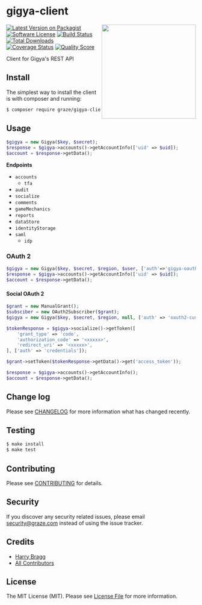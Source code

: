 # gigya-client

<img align="right" src="http://stuffpoint.com/family-guy/image/15298-family-guy-giggedy.gif" width="250" />

[![Latest Version on Packagist](https://img.shields.io/packagist/v/graze/gigya-client.svg?style=flat-square)](https://packagist.org/packages/graze/gigya-client)
[![Software License](https://img.shields.io/badge/license-MIT-brightgreen.svg?style=flat-square)](LICENSE.md)
[![Build Status](https://img.shields.io/travis/graze/gigya-client/master.svg?style=flat-square)](https://travis-ci.org/graze/gigya-client)
[![Total Downloads](https://img.shields.io/packagist/dt/graze/gigya-client.svg?style=flat-square)](https://packagist.org/packages/graze/gigya-client)
[![Coverage Status](https://img.shields.io/scrutinizer/coverage/g/graze/gigya-client.svg?style=flat-square)](https://scrutinizer-ci.com/g/graze/gigya-client/code-structure)
[![Quality Score](https://img.shields.io/scrutinizer/g/graze/gigya-client.svg?style=flat-square)](https://scrutinizer-ci.com/g/graze/gigya-client)

Client for Gigya's REST API

## Install

The simplest way to install the client is with composer and running:

```bash
$ composer require graze/gigya-client
```

## Usage

```php
$gigya = new Gigya($key, $secret);
$response = $gigya->accounts()->getAccountInfo(['uid' => $uid]);
$account = $response->getData();
```

**Endpoints**

 - `accounts`
   - `tfa`
 - `audit`
 - `socialize`
 - `comments`
 - `gameMechanics`
 - `reports`
 - `dataStore`
 - `identityStorage`
 - `saml`
   - `idp`

### OAuth 2

```php
$gigya = new Gigya($key, $secret, $region, $user, ['auth'=>'gigya-oauth2']);
$response = $gigya->accounts()->getAccountInfo(['uid' => $uid]);
$account = $response->getData();
```

#### Social OAuth 2

```php
$grant = new ManualGrant();
$subsciber = new OAuth2Subscriber($grant);
$gigya = new Gigya($key, $secret, $region, null, ['auth' => 'oauth2-custom']);

$tokenResponse = $gigya->socialize()->getToken([
    'grant_type' => 'code',
    'authorization_code' => '<xxxxx>',
    'redirect_uri' => '<xxxxx>',
], ['auth' => 'credentials']);

$grant->setToken($tokenResponse->getData()->get('access_token'));

$response = $gigya->accounts()->getAccountInfo();
$account = $response->getData();
```

## Change log

Please see [CHANGELOG](CHANGELOG.md) for more information what has changed recently.

## Testing

```bash
$ make install
$ make test
```

## Contributing

Please see [CONTRIBUTING](CONTRIBUTING.md) for details.

## Security

If you discover any security related issues, please email [security@graze.com](security@graze.com) instead of using the issue tracker.

## Credits

- [Harry Bragg](https://github.com/h-bragg)
- [All Contributors](../../contributors)

## License

The MIT License (MIT). Please see [License File](LICENSE.md) for more information.
